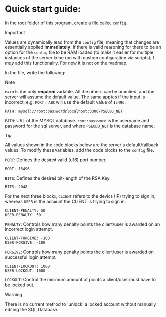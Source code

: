 # Quick start guide:
In the root folder of this program, create a file called `config`.
> [!IMPORTANT]
> Values are dynamically read from the `config` file, meaning that changes are essentially applied **immediately**. If there is valid reasoning for there to be an option for the `config` file to be RAM loaded (to make it easier for multiple instances of the server to be run with custom configuration via scripts), I *may* add this functionality. For now it is not on the roadmap.

In the file, write the following:
> [!NOTE]
> `PATH` is the only **required** variable. All the others can be ommited, and the server will assume the default value. The same applies if the input is incorrect, e.g. `PORT: ABC` will use the default value of `15496`.
```
PATH: mysql://root:password@localhost:3306/PSEUDO_NET
```
`PATH`: URL of the MYSQL database. `root:password` is the username and password for the sql server, and where `PSEUDO_NET` is the database name.

> [!TIP]
> All values shown in the code blocks below are the server's default/fallback values. To modify these variables, add the code blocks to the `config` file.

`PORT`: Defines the desired valid (u16) port number.
```
PORT: 15496
```

`BITS`: Defines the desired bit-length of the RSA Key.
```
BITS: 2048
```

For the next three blocks, `CLIENT` refers to the device (IP) trying to sign in, whereas `USER` is the account the CLIENT is trying to sign in.
```
CLIENT-PENALTY: 50
USER-PENALTY: 50
```
`PENALTY`: Controls how many penalty points the client/user is awarded on an incorrect login attempt.
```
CLIENT-FORGIVE: -100
USER-FORGIVE: -100
```
`FORGIVE`: Controls how many penalty points the client/user is awarded on successful login attempt.
```
CLIENT-LOCKOUT: 1000
USER-LOCKOUT: 1000
```
`LOCKOUT`: Control the minimum amount of points a client/user must have to be locked out.
> [!WARNING]
> There is no current method to 'unlock' a locked account without manually editing the SQL Database.
